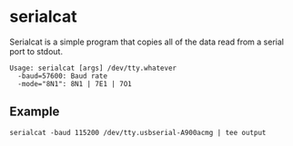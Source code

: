 # serialcat

Serialcat is a simple program that copies all of the data read from a
serial port to stdout.

    Usage: serialcat [args] /dev/tty.whatever
      -baud=57600: Baud rate
      -mode="8N1": 8N1 | 7E1 | 7O1

## Example

    serialcat -baud 115200 /dev/tty.usbserial-A900acmg | tee output


